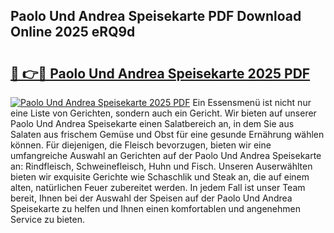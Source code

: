 ## Paolo Und Andrea Speisekarte PDF Download Online 2025 eRQ9d

# <h2><a href="http://gc7yg6.nevu.top/?p=Paolo+Und+Andrea+Speisekarte">🔗 👉🔴 Paolo Und Andrea Speisekarte 2025 PDF</a></h2>

[![Paolo Und Andrea Speisekarte 2025 PDF](https://i.imgur.com/dBaPXMq.png)](http://gc7yg6.nevu.top/?p=Paolo+Und+Andrea+Speisekarte)
Ein Essensmenü ist nicht nur eine Liste von Gerichten, sondern auch ein Gericht. Wir bieten auf unserer Paolo Und Andrea Speisekarte einen Salatbereich an, in dem Sie aus Salaten aus frischem Gemüse und Obst für eine gesunde Ernährung wählen können. Für diejenigen, die Fleisch bevorzugen, bieten wir eine umfangreiche Auswahl an Gerichten auf der Paolo Und Andrea Speisekarte an: Rindfleisch, Schweinefleisch, Huhn und Fisch. Unseren Auserwählten bieten wir exquisite Gerichte wie Schaschlik und Steak an, die auf einem alten, natürlichen Feuer zubereitet werden. In jedem Fall ist unser Team bereit, Ihnen bei der Auswahl der Speisen auf der Paolo Und Andrea Speisekarte zu helfen und Ihnen einen komfortablen und angenehmen Service zu bieten.
